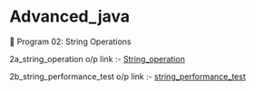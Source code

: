 # Advanced_java
📌 Program 02: String Operations 

2a_string_operation o/p link :-
<a href="https://github.com/Roshan474/Ajvanced_Java_Program/blob/main/lab2_Strings/Screenshot%20string_operation.png">String_operation</a>


2b_string_performance_test o/p link :-
<a href="https://github.com/Roshan474/Ajvanced_Java_Program/blob/main/lab2_Strings/Screenshot%20string_performance_test.png">string_performance_test</a>

<br/>
<br/>







